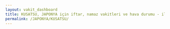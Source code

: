 ```yaml
---
layout: vakit_dashboard
title: KUSATSU, JAPONYA için iftar, namaz vakitleri ve hava durumu - ilçe/eyalet seç
permalink: /JAPONYA/KUSATSU/
---
```


<script type="text/javascript">
  var GLOBAL_COUNTRY = 'JAPONYA';
  var GLOBAL_CITY = 'KUSATSU';
  var GLOBAL_STATE = '';
  var lat = 72;
  var lon = 21;
</script>
